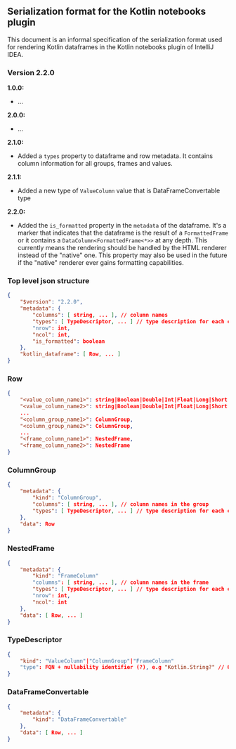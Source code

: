 ## Serialization format for the Kotlin notebooks plugin
This document is an informal specification of the serialization format used for 
rendering Kotlin dataframes in the Kotlin notebooks plugin of IntelliJ IDEA.

### Version 2.2.0

**1.0.0:**

 * ...

**2.0.0:**
 * ...

**2.1.0:**
 * Added a `types` property to dataframe and row metadata. It contains column
   information for all groups, frames and values.

**2.1.1:**
 * Added a new type of `ValueColumn` value that is DataFrameConvertable type

**2.2.0:**
 * Added the `is_formatted` property in the `metadata` of the dataframe.
   It's a marker that indicates that the dataframe is the result of a `FormattedFrame`
   or it contains a `DataColumn<FormattedFrame<*>>` at any depth.
   This currently means the rendering should be handled by the HTML renderer instead of the "native" one.
   This property may also be used in the future if the "native" renderer ever gains formatting capabilities.

### Top level json structure
```json
{
    "$version": "2.2.0",
    "metadata": {
        "columns": [ string, ... ], // column names
        "types": [ TypeDescriptor, ... ] // type description for each entry in "columns"
        "nrow": int,
        "ncol": int,
        "is_formatted": boolean
    },
    "kotlin_dataframe": [ Row, ... ]
}
```

### Row
```json
{ 
    "<value_column_name1>": string|Boolean|Double|Int|Float|Long|Short|Byte|list|DataFrameConvertable,
    "<value_column_name2>": string|Boolean|Double|Int|Float|Long|Short|Byte|list|DataFrameConvertable,
    ...
    "<column_group_name1>": ColumnGroup,
    "<column_group_name2>": ColumnGroup,
    ...
    "<frame_column_name1>": NestedFrame,
    "<frame_column_name2>": NestedFrame
}
```

### ColumnGroup
```json
{
    "metadata": {
        "kind": "ColumnGroup",
        "columns": [ string, ... ], // column names in the group
        "types": [ TypeDescriptor, ... ] // type description for each entry in "columns"
    },
    "data": Row
}
```

### NestedFrame
```json
{
    "metadata": {
        "kind": "FrameColumn"
        "columns": [ string, ... ], // column names in the frame
        "types": [ TypeDescriptor, ... ] // type description for each entry in "columns"
        "nrow": int,
        "ncol": int
    },
    "data": [ Row, ... ]
}
```

### TypeDescriptor
```json
{
    "kind": "ValueColumn"|"ColumnGroup"|"FrameColumn"
    "type": FQN + nullability identifier (?), e.g "Kotlin.String?" // Only available if kind == "ValueColumn"
}
```

### DataFrameConvertable
```json
{
    "metadata": {
        "kind": "DataFrameConvertable"
    },
    "data": [ Row, ... ]
}
```



